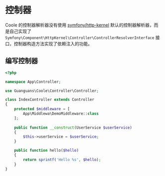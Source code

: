 # 控制器

Coole 的控制器解析器没有使用 [symfony/http-kernel](https://github.com/symfony/http-kernel) 默认的控制器解析器，而是自己实现了 `Symfony\Component\HttpKernel\Controller\ControllerResolverInterface` 接口，控制器构造方法实现了依赖注入的功能。

## 编写控制器

``` php
<?php

namespace App\Controller;

use Guanguans\Coole\Controller\Controller;

class IndexController extends Controller
{
    protected $middleware = [
        App\Middlewa\DemoMiddleware::class
    ];
    
    public function __construct(UserService $userService)
    {
        $this->userService = $userService;
    }

    public function hello($hello)
    {
        return sprintf('Hello %s', $hello);
    }
}
```
